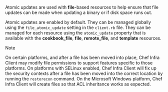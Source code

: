 Atomic updates are used with **file**-based resources to help ensure
that file updates can be made when updating a binary or if disk space
runs out.

Atomic updates are enabled by default. They can be managed globally
using the `file_atomic_update` setting in the `client.rb` file. They can
be managed for each resource using the `atomic_update` property
that is available with the **cookbook_file**, **file**,
**remote_file**, and **template** resources.

<!-- markdownlint-disable-file MD033 -->

<div class="admonition-note">
<p class="admonition-note-title">Note</p>
<div class="admonition-note-text">

On certain platforms, and after a file has been moved into place, Chef
Infra Client may modify file permissions to support features specific to
those platforms. On platforms with SELinux enabled, Chef Infra Client
will fix up the security contexts after a file has been moved into the
correct location by running the `restorecon` command. On the Microsoft
Windows platform, Chef Infra Client will create files so that ACL
inheritance works as expected.

</div>
</div>

